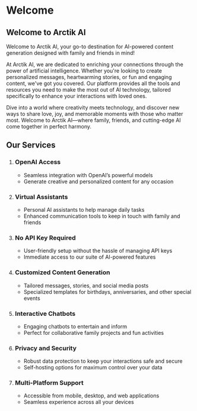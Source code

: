 # Welcome

## Welcome to Arctik AI

Welcome to Arctik AI, your go-to destination for AI-powered content generation designed with family and friends in mind!

At Arctik AI, we are dedicated to enriching your connections through the power of artificial intelligence. Whether you're looking to create personalized messages, heartwarming stories, or fun and engaging content, we've got you covered. Our platform provides all the tools and resources you need to make the most out of AI technology, tailored specifically to enhance your interactions with loved ones.

Dive into a world where creativity meets technology, and discover new ways to share love, joy, and memorable moments with those who matter most. Welcome to Arctik AI—where family, friends, and cutting-edge AI come together in perfect harmony.

## Our Services

1.  ### **OpenAI Access**
    - Seamless integration with OpenAI’s powerful models
    - Generate creative and personalized content for any occasion

2. ### **Virtual Assistants**
  
    - Personal AI assistants to help manage daily tasks
    - Enhanced communication tools to keep in touch with family and friends

3. ### **No API Key Required**
    - User-friendly setup without the hassle of managing API keys
    - Immediate access to our suite of AI-powered features

4. ### **Customized Content Generation**
  
    - Tailored messages, stories, and social media posts
    - Specialized templates for birthdays, anniversaries, and other special events

5. ### **Interactive Chatbots**
  
    - Engaging chatbots to entertain and inform
    - Perfect for collaborative family projects and fun activities

6. ### **Privacy and Security**
  
    - Robust data protection to keep your interactions safe and secure
    - Self-hosting options for maximum control over your data

7. ### **Multi-Platform Support**
  
    - Accessible from mobile, desktop, and web applications
    - Seamless experience across all your devices
